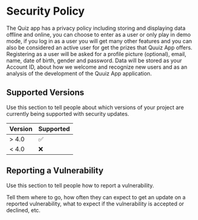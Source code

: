 # Security Policy
The Quiz app has a privacy policy including storing and displaying data offline and online, you can choose to enter as a user or only play in demo mode, if you log in as a user you will get many other features and you can also be considered an active user for get the prizes that Quuiz App offers.
Registering as a user will be asked for a profile picture (optional), email, name, date of birth, gender and password.
Data will be stored as your Account ID, about how we welcome and recognize new users and as an analysis of the development of the Quuiz App application.

## Supported Versions

Use this section to tell people about which versions of your project are
currently being supported with security updates.

| Version | Supported          |
| ------- | ------------------ |
| > 4.0   | :white_check_mark: |
| < 4.0   | :x:                |

## Reporting a Vulnerability

Use this section to tell people how to report a vulnerability.

Tell them where to go, how often they can expect to get an update on a
reported vulnerability, what to expect if the vulnerability is accepted or
declined, etc.
